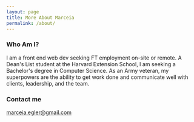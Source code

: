 ```yaml
---
layout: page
title: More About Marceia
permalink: /about/
---
```


### Who Am I?

I am a front end web dev seeking FT employment on-site or remote. A Dean's List student at the Harvard Extension School, I am seeking a Bachelor's degree in Computer Science. As an Army veteran, my superpowers are the ability to get work done and communicate well with clients, leadership, and the team.

### Contact me

[marceia.egler@gmail.com](mailto:marceia.egler@gmail.com)